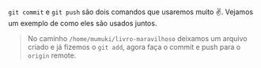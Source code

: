 `git commit` e `git push` são dois comandos que usaremos muito ✌️. Vejamos um exemplo de como eles são usados juntos.

> No caminho `/home/mumuki/livro-maravilhoso` deixamos um arquivo criado e já fizemos o `git add`, agora faça o commit e push para o `origin` remote.
